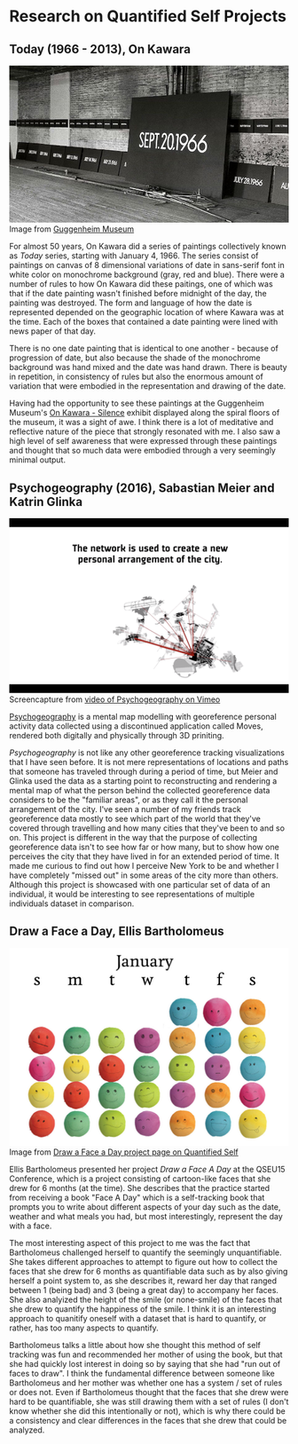 # Research on Quantified Self Projects

## Today (1966 - 2013), On Kawara
![Image of a Today painting by On Kawara](img/onkawara.jpg)
Image from [Guggenheim Museum](https://www.guggenheim.org/video/on-kawara-date-paintings)

For almost 50 years, On Kawara did a series of paintings collectively known as *Today* series, starting with January 4, 1966. The series consist of paintings on canvas of 8 dimensional variations of date in sans-serif font in white color on monochrome background (gray, red and blue). There were a number of rules to how On Kawara did these paitings, one of which was that if the date painting wasn't finished before midnight of the day, the painting was destroyed. The form and language of how the date is represented depended on the geographic location of where Kawara was at the time. Each of the boxes that contained a date painting were lined with news paper of that day.

There is no one date painting that is identical to one another - because of progression of date, but also because the shade of the monochrome background was hand mixed and the date was hand drawn. There is beauty in repetition, in consistency of rules but also the enormous amount of variation that were embodied in the representation and drawing of the date.

Having had the opportunity to see these paintings at the Guggenheim Museum's [On Kawara - Silence](https://www.guggenheim.org/exhibition/on-kawara-silence) exhibit displayed along the spiral floors of the museum, it was a sight of awe. I think there is a lot of meditative and reflective nature of the piece that strongly resonated with me. I also saw a high level of self awareness that were expressed through these paintings and thought that so much data were embodied through a very seemingly minimal output. 

## Psychogeography (2016), Sabastian Meier and Katrin Glinka
![Screen capture of Psychogeography project video](img/psychogeography.png)
Screencapture from [video of Psychogeography on Vimeo](https://vimeo.com/195647160)

[Psychogeography](http://www.vislab.io/projects/mentalmaps/) is a mental map modelling with georeference personal activity data collected using a discontinued application called Moves, rendered both digitally and physically through 3D priniting.

*Psychogeography* is not like any other georeference tracking visualizations that I have seen before. It is not mere representations of locations and paths that someone has traveled through during a period of time, but Meier and Glinka used the data as a starting point to reconstructing and rendering a mental map of what the person behind the collected georeference data considers to be the "familiar areas", or as they call it the personal arrangement of the city. I've seen a number of my friends track georeference data mostly to see which part of the world that they've covered through travelling and how many cities that they've been to and so on. This project is different in the way that the purpose of collecting georeference data isn't to see how far or how many, but to show how one perceives the city that they have lived in for an extended period of time. It made me curious to find out how I perceive New York to be and whether I have completely "missed out" in some areas of the city more than others. Although this project is showcased with one particular set of data of an individual, it would be interesting to see representations of multiple individuals dataset in comparison.

## Draw a Face a Day, Ellis Bartholomeus
![Image of Ellis Bartholomeus' Draw a face a day](img/face-a-day.jpg)
Image from [Draw a Face a Day project page on Quantified Self](http://quantifiedself.com/2016/07/ellis-bartholomeus-draw-face-day/)

Ellis Bartholomeus presented her project *Draw a Face A Day* at the QSEU15 Conference, which is a project consisting of cartoon-like faces that she drew for 6 months (at the time). She describes that the practice started from receiving a book "Face A Day" which is a self-tracking book that prompts you to write about different aspects of your day such as the date, weather and what meals you had, but most interestingly, represent the day with a face.

The most interesting aspect of this project to me was the fact that Bartholomeus challenged herself to quantify the seemingly unquantifiable. She takes different approaches to attempt to figure out how to collect the faces that she drew for 6 months as quantifiable data such as by also giving herself a point system to, as she describes it, reward her day that ranged between 1 (being bad) and 3 (being a great day) to accompany her faces. She also analyized the height of the smile (or none-smile) of the faces that she drew to quantify the happiness of the smile. I think it is an interesting approach to quanitify oneself with a dataset that is hard to quantify, or rather, has too many aspects to quantify.

Bartholomeus talks a little about how she thought this method of self tracking was fun and recommended her mother of using the book, but that she had quickly lost interest in doing so by saying that she had "run out of faces to draw". I think the fundamental difference between someone like Bartholomeus and her mother was whether one has a system / set of rules or does not. Even if Bartholomeus thought that the faces that she drew were hard to be quantifiable, she was still drawing them with a set of rules (I don't know whether she did this intentionally or not), which is why there could be a consistency and clear differences in the faces that she drew that could be analyzed.
